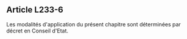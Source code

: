 ## Article L233-6


Les modalités d'application du présent chapitre sont déterminées par décret en Conseil d'Etat.



